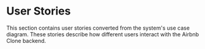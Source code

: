 # User Stories
This section contains user stories converted from the system's use case diagram. These stories describe how different users interact with the Airbnb Clone backend.
